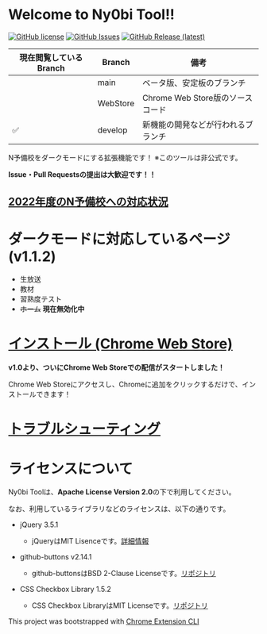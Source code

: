 # Welcome to Ny0bi Tool!!

[![GitHub license](https://img.shields.io/github/license/CoreNion/Ny0bi_Tool?style=plastic)](https://github.com/CoreNion/Ny0bi_Tool/LICENSE) 
[![GitHub Issues](https://img.shields.io/github/issues/CoreNion/Ny0bi_Tool?style=plastic)](https://github.com/CoreNion/Ny0bi_Tool/issues)
[![GitHub Release (latest)](https://img.shields.io/github/v/release/CoreNion/Ny0bi_Tool?label=Latest%20Release&style=plastic)](https://github.com/CoreNion/Ny0bi_Tool/releases/latest)

| 現在閲覧しているBranch | Branch        | 備考                                  | 
| ---------------------- | ------------ | -------------------------------------- | 
|                       | main         | ベータ版、安定板のブランチ               | 
|                       | WebStore      | Chrome Web Store版のソースコード       | 
|           ✅          | develop  | 新機能の開発などが行われるブランチ   | 

N予備校をダークモードにする拡張機能です！ ※このツールは非公式です。

**Issue・Pull Requestsの提出は大歓迎です！！**

## [2022年度のN予備校への対応状況](https://github.com/CoreNion/Ny0bi_Tool/issues/4)

# ダークモードに対応しているページ(v1.1.2)

- 生放送
- 教材
- 習熟度テスト
- ~~ホーム~~ **現在無効化中**

# [インストール (Chrome Web Store)](https://chrome.google.com/webstore/detail/ny0bi-tool/lkmfjlmabmkedlocaclfgbemmdofjfjg)
**v1.0より、ついにChrome Web Storeでの配信がスタートしました！**

Chrome Web Storeにアクセスし、Chromeに追加をクリックするだけで、インストールできます！

# [トラブルシューティング](https://github.com/CoreNion/Ny0bi_Tool/wiki/%E3%83%88%E3%83%A9%E3%83%96%E3%83%AB%E3%82%B7%E3%83%A5%E3%83%BC%E3%83%86%E3%82%A3%E3%83%B3%E3%82%B0)

# ライセンスについて
Ny0bi Toolは、**Apache License Version 2.0**の下で利用してください。

なお、利用しているライブラリなどのライセンスは、以下の通りです。

- jQuery 3.5.1
  - jQueryはMIT Lisenceです。[詳細情報](https://jquery.org/license/)

- github-buttons v2.14.1
  - github-buttonsはBSD 2-Clause Licenseです。[リポジトリ](https://github.com/ntkme/github-buttons/)

- CSS Checkbox Library 1.5.2
  - CSS Checkbox LibraryはMIT Licenseです。[リポジトリ](https://github.com/hunzaboy/CSS-Checkbox-Library)

This project was bootstrapped with [Chrome Extension CLI](https://github.com/dutiyesh/chrome-extension-cli)
